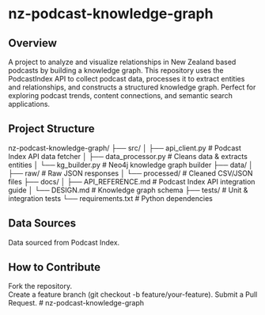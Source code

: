 # nz-podcast-knowledge-graph

## Overview
 A project to analyze and visualize relationships in New Zealand based podcasts by building a knowledge graph. This repository uses the PodcastIndex API to collect podcast data, processes it to extract entities and relationships, and constructs a structured knowledge graph. Perfect for exploring podcast trends, content connections, and semantic search applications.

## Project Structure 

nz-podcast-knowledge-graph/
├── src/
│   ├── api_client.py       # Podcast Index API data fetcher
│   ├── data_processor.py   # Cleans data & extracts entities
│   └── kg_builder.py       # Neo4j knowledge graph builder
├── data/
│   ├── raw/                # Raw JSON responses
│   └── processed/          # Cleaned CSV/JSON files
├── docs/
│   ├── API_REFERENCE.md    # Podcast Index API integration guide
│   └── DESIGN.md           # Knowledge graph schema
├── tests/                  # Unit & integration tests
└── requirements.txt        # Python dependencies

## Data Sources
Data sourced from Podcast Index.

## How to Contribute
Fork the repository.  
Create a feature branch (git checkout -b feature/your-feature).
Submit a Pull Request.  # nz-podcast-knowledge-graph
